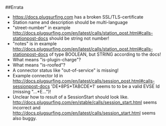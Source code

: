 
##Errata
  - https://docs.plugsurfing.com has a broken SSL/TLS-certificate
  - Station name and description should be multi-language
  - "street-number" in example http://docs.plugsurfing.com/en/latest/calls/station_post.html#calls-stationpost-docs should be string not number!
  - "notes" is in example http://docs.plugsurfing.com/en/latest/calls/station_post.html#calls-stationpost-docs of type BOOLEAN, but STRING according to the docs!
  - What means "is-plugin-charge"?
  - What means "is-roofed"?
  - A connector status like "out-of-service" is missing!
  - Example connector Id in http://docs.plugsurfing.com/en/latest/calls/session_post.html#calls-sessionpost-docs 'DE\*8PS\*TABCDE\*1' seems to to be a valid EVSE Id (missing "...\*E...")!
  - Unclear how to result of a SessionStart should look like. http://docs.plugsurfing.com/en/stable/calls/session_start.html seems incorrect and http://docs.plugsurfing.com/en/latest/calls/session_start.html seems also buggy.

